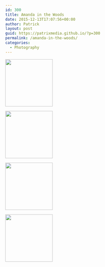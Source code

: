 ```yaml
---
id: 300
title: Amanda in the Woods
date: 2015-12-13T17:07:56+00:00
author: Patrick
layout: post
guid: https://patrixmedia.github.io/?p=300
permalink: /amanda-in-the-woods/
categories:
  - Photography
---
```

<div id='gallery-20' class='gallery galleryid-300 gallery-columns-4 gallery-size-thumbnail'>
  <dl class='gallery-item'>
    <dt class='gallery-icon portrait'>
      <a href='https://patrixmedia.github.io/wp-content/uploads/2015/12/amanda-1.jpg'><img width="150" height="150" src="https://patrixmedia.github.io/wp-content/uploads/2015/12/amanda-1-150x150.jpg" class="attachment-thumbnail size-thumbnail" alt="" srcset="https://patrixmedia.github.io/wp-content/uploads/2015/12/amanda-1-150x150.jpg 150w, https://patrixmedia.github.io/wp-content/uploads/2015/12/amanda-1-180x180.jpg 180w, https://patrixmedia.github.io/wp-content/uploads/2015/12/amanda-1-300x300.jpg 300w" sizes="(max-width: 150px) 100vw, 150px" /></a>
    </dt>
  </dl>
  
  <dl class='gallery-item'>
    <dt class='gallery-icon portrait'>
      <a href='https://patrixmedia.github.io/wp-content/uploads/2015/12/amanda-2.jpg'><img width="150" height="150" src="https://patrixmedia.github.io/wp-content/uploads/2015/12/amanda-2-150x150.jpg" class="attachment-thumbnail size-thumbnail" alt="" srcset="https://patrixmedia.github.io/wp-content/uploads/2015/12/amanda-2-150x150.jpg 150w, https://patrixmedia.github.io/wp-content/uploads/2015/12/amanda-2-180x180.jpg 180w, https://patrixmedia.github.io/wp-content/uploads/2015/12/amanda-2-300x300.jpg 300w" sizes="(max-width: 150px) 100vw, 150px" /></a>
    </dt>
  </dl>
  
  <dl class='gallery-item'>
    <dt class='gallery-icon portrait'>
      <a href='https://patrixmedia.github.io/wp-content/uploads/2015/12/amanda-3.jpg'><img width="150" height="150" src="https://patrixmedia.github.io/wp-content/uploads/2015/12/amanda-3-150x150.jpg" class="attachment-thumbnail size-thumbnail" alt="" srcset="https://patrixmedia.github.io/wp-content/uploads/2015/12/amanda-3-150x150.jpg 150w, https://patrixmedia.github.io/wp-content/uploads/2015/12/amanda-3-180x180.jpg 180w, https://patrixmedia.github.io/wp-content/uploads/2015/12/amanda-3-300x300.jpg 300w" sizes="(max-width: 150px) 100vw, 150px" /></a>
    </dt>
  </dl>
  
  <dl class='gallery-item'>
    <dt class='gallery-icon landscape'>
      <a href='https://patrixmedia.github.io/wp-content/uploads/2015/12/amanda-5.jpg'><img width="150" height="150" src="https://patrixmedia.github.io/wp-content/uploads/2015/12/amanda-5-150x150.jpg" class="attachment-thumbnail size-thumbnail" alt="" srcset="https://patrixmedia.github.io/wp-content/uploads/2015/12/amanda-5-150x150.jpg 150w, https://patrixmedia.github.io/wp-content/uploads/2015/12/amanda-5-180x180.jpg 180w, https://patrixmedia.github.io/wp-content/uploads/2015/12/amanda-5-300x300.jpg 300w" sizes="(max-width: 150px) 100vw, 150px" /></a>
    </dt>
  </dl>
  
  <br style="clear: both" />
</div>